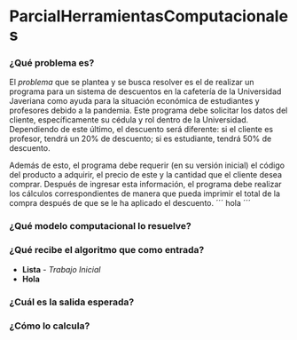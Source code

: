 # ParcialHerramientasComputacionales
### ¿Qué problema es?
El *problema* que se plantea y se busca resolver es el de realizar un programa para un sistema de descuentos en la cafetería de la Universidad Javeriana como ayuda para la situación económica de estudiantes y profesores debido a la pandemia. Este programa debe solicitar los datos del cliente, específicamente su cédula y rol dentro de la Universidad. Dependiendo de este último, el descuento será diferente: si el cliente es profesor, tendrá un 20% de descuento; si es estudiante, tendrá 50% de descuento. 

Además de esto, el programa debe requerir (en su versión inicial) el código del producto a adquirir, el precio de este y la cantidad que el cliente desea comprar. Después de ingresar esta información, el programa debe realizar los cálculos correspondientes de manera que pueda imprimir el total de la compra después de que se le ha aplicado el descuento.
´´´
hola
´´´

### ¿Qué modelo computacional lo resuelve?

### ¿Qué recibe el algoritmo que como entrada?
* **Lista** - *Trabajo Inicial*
* **Hola**
### ¿Cuál es la salida esperada? 

### ¿Cómo lo calcula?
